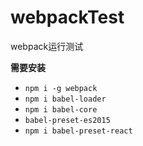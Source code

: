 # webpackTest
webpack运行测试

**需要安装**
* `npm i -g webpack`
* `npm i babel-loader`
* `npm i babel-core`
* `babel-preset-es2015`
* `npm i babel-preset-react`